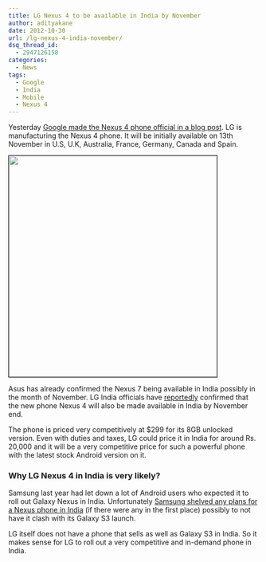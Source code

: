 ```yaml
---
title: LG Nexus 4 to be available in India by November
author: adityakane
date: 2012-10-30
url: /lg-nexus-4-india-november/
dsq_thread_id:
  - 2947126158
categories:
  - News
tags:
  - Google
  - India
  - Mobile
  - Nexus 4
---
```

Yesterday [Google made the Nexus 4 phone official in a blog post][1]. LG is manufacturing the Nexus 4 phone. It will be initially available on 13th November in U.S, U.K, Australia, France, Germany, Canada and Spain.

[<img class="alignnone size-full wp-image-67656" style="border: 1px solid black;" title="LG_Nexus4" src="http://cdn.devilsworkshop.org/files/2012/10/LG_Nexus4.png" alt="" width="418" height="444" />][2]

Asus has already confirmed the Nexus 7 being available in India possibly in the month of November. LG India officials have <a href="http://androidos.in/2012/10/nexus-4-coming-to-asia-including-india-beginning-end-of-november/" onclick="_gaq.push(['_trackEvent', 'outbound-article', 'http://androidos.in/2012/10/nexus-4-coming-to-asia-including-india-beginning-end-of-november/', 'reportedly']);" >reportedly</a> confirmed that the new phone Nexus 4 will also be made available in India by November end.

The phone is priced very competitively at $299 for its 8GB unlocked version. Even with duties and taxes, LG could price it in India for around Rs. 20,000 and it will be a very competitive price for such a powerful phone with the latest stock Android version on it.

### Why LG Nexus 4 in India is very likely?

Samsung last year had let down a lot of Android users who expected it to roll out Galaxy Nexus in India. Unfortunately [Samsung shelved any plans for a Nexus phone in India][3] (if there were any in the first place) possibly to not have it clash with its Galaxy S3 launch.

LG itself does not have a phone that sells as well as Galaxy S3 in India. So it makes sense for LG to roll out a very competitive and in-demand phone in India.

 [1]: http://devilsworkshop.org/news/google-announces-nexus-4-phone-nexus-10-tablet-android-42/67614/
 [2]: http://cdn.devilsworkshop.org/files/2012/10/LG_Nexus4.png
 [3]: http://devilsworkshop.org/news/samsung-disappoints-galaxy-nexus-india/57505/ "Samsung has no plans for Galaxy Nexus in India"
